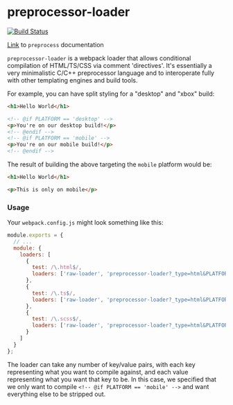 # preprocessor-loader

[![Build Status](https://travis-ci.org/WatchBeam/preprocessor-loader.svg?branch=master)](https://travis-ci.org/WatchBeam/preprocessor-loader)

[Link](https://github.com/jsoverson/preprocess/blob/master/README.md) to `preprocess` documentation

`preprocessor-loader` is a webpack loader that allows conditional compilation of HTML/TS/CSS via comment 'directives'. It's essentially a very minimalistic C/C++ preprocessor language and to interoperate fully with other templating engines and build tools.

For example, you can have split styling for a "desktop" and "xbox" build:

```html
<h1>Hello World</h1>

<!-- @if PLATFORM == 'desktop' -->
<p>You're on our desktop build!</p>
<!-- @endif -->
<!-- @if PLATFORM == 'mobile' -->
<p>You're on our mobile build!</p>
<!-- @endif -->
```

The result of building the above targeting the `mobile` platform would be:

```html
<h1>Hello World</h1>

<p>This is only on mobile</p>
```

### Usage

Your `webpack.config.js` might look something like this:

```js
module.exports = {
  // ...
  module: {
    loaders: [
      {
        test: /\.html$/,
        loaders: ['raw-loader', 'preprocessor-loader?_type=html&PLATFORM=' + platform]
      },
      {
        test: /\.ts$/,
        loaders: ['raw-loader', 'preprocessor-loader?_type=html&PLATFORM=' + platform]
      },
      {
        test: /\.scss$/,
        loaders: ['raw-loader', 'preprocessor-loader?_type=html&PLATFORM=' + platform]
      }
    ]
  }
};
```

The loader can take any number of key/value pairs, with each key representing what you want to compile against, and each value representing what you want that key to be. In this case, we specified that we only want to compile `<!-- @if PLATFORM == 'mobile' -->` and want everything else to be stripped out.
